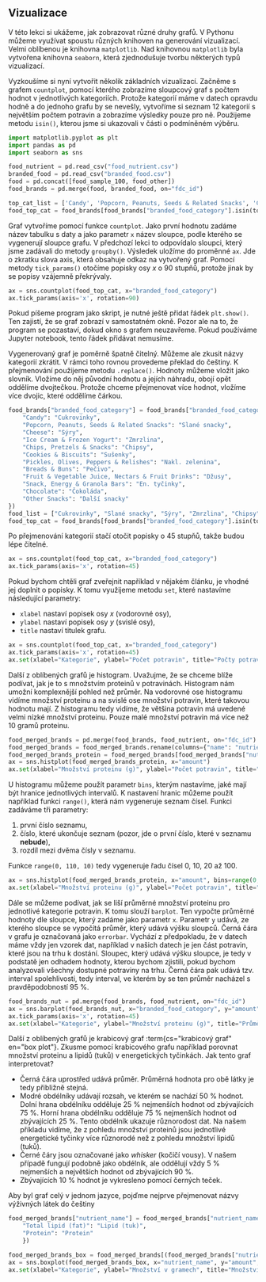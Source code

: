## Vizualizace

V této lekci si ukážeme, jak zobrazovat různé druhy grafů. V Pythonu můžeme využívat spoustu různých knihoven na generování vizualizací. Velmi oblíbenou je knihovna `matplotlib`. Nad knihovnou `matplotlib` byla vytvořena knihovna `seaborn`, která zjednodušuje tvorbu některých typů vizualizací.

Vyzkoušíme si nyní vytvořit několik základních vizualizací. Začněme s grafem `countplot`, pomocí kterého zobrazíme sloupcový graf s počtem hodnot v jednotlivých kategoriích. Protože kategorií máme v datech opravdu hodně a do jednoho grafu by se nevešly, vytvoříme si seznam 12 kategorií s největším počtem potravin a zobrazíme výsledky pouze pro ně. Použijeme metodu `isin()`, kterou jsme si ukazovali v části o podmíněném výběru.

```py
import matplotlib.pyplot as plt
import pandas as pd
import seaborn as sns

food_nutrient = pd.read_csv("food_nutrient.csv")
branded_food = pd.read_csv("branded_food.csv")
food = pd.concat([food_sample_100, food_other])
food_brands = pd.merge(food, branded_food, on="fdc_id")

top_cat_list = ['Candy', 'Popcorn, Peanuts, Seeds & Related Snacks', 'Cheese', 'Ice Cream & Frozen Yogurt', 'Chips, Pretzels & Snacks', 'Cookies & Biscuits', 'Pickles, Olives, Peppers & Relishes', 'Breads & Buns', 'Fruit & Vegetable Juice, Nectars & Fruit Drinks', 'Snack, Energy & Granola Bars', 'Chocolate', 'Other Snacks']
food_top_cat = food_brands[food_brands["branded_food_category"].isin(top_cat_list)]
```

Graf vytvoříme pomocí funkce `countplot`. Jako první hodnotu zadáme název tabulku s daty a jako parametr `x` název sloupce, podle kterého se vygenerují sloupce grafu. V předchozí lekci to odpovídalo sloupci, který jsme zadávali do metody `groupby()`. Výsledek uložíme do proměnné `ax`. Jde o zkratku slova axis, která obsahuje odkaz na vytvořený graf. Pomocí metody `tick_params()` otočíme popisky osy *x* o 90 stupňů, protože jinak by se popisy vzájemně překrývaly.

```py
ax = sns.countplot(food_top_cat, x="branded_food_category")
ax.tick_params(axis='x', rotation=90)
```

Pokud píšeme program jako skript, je nutné ještě přidat řádek `plt.show()`. Ten zajistí, že se graf zobrazí v samostatném okně. Pozor ale na to, že program se pozastaví, dokud okno s grafem neuzavřeme. Pokud používáme Jupyter notebook, tento řádek přidávat nemusíme.

Vygenerovaný graf je poměrně špatně čitelný. Můžeme ale zkusit názvy kategorií zkrátit. V rámci toho rovnou provedeme překlad do češtiny. K přejmenování použijeme metodu `.replace()`. Hodnoty můžeme vložit jako slovník. Vložíme do něj původní hodnotu a jejích náhradu, obojí opět oddělíme dvojtečkou. Protože chceme přejmenovat více hodnot, vložíme více dvojic, které oddělíme čárkou.

```py
food_brands["branded_food_category"] = food_brands["branded_food_category"].replace({
    "Candy": "Cukrovinky",
    "Popcorn, Peanuts, Seeds & Related Snacks": "Slané snacky",
    "Cheese": "Sýry",
    "Ice Cream & Frozen Yogurt": "Zmrzlina",
    "Chips, Pretzels & Snacks": "Chipsy",
    "Cookies & Biscuits": "Sušenky",
    "Pickles, Olives, Peppers & Relishes": "Nakl. zelenina",
    "Breads & Buns": "Pečivo",
    "Fruit & Vegetable Juice, Nectars & Fruit Drinks": "Džusy",
    "Snack, Energy & Granola Bars": "En. tyčinky",
    "Chocolate": "Čokoláda",
    "Other Snacks": "Další snacky"
})
food_list = ["Cukrovinky", "Slané snacky", "Sýry", "Zmrzlina", "Chipsy", "Sušenky", "Nakl. zelenina", "Pečivo", "Džusy", "En. tyčinky", "Čokoláda", "Další snacky"]
food_top_cat = food_brands[food_brands["branded_food_category"].isin(top_cat_list)]
```

Po přejmenování kategorií stačí otočit popisky o 45 stupňů, takže budou lépe čitelné.

```py
ax = sns.countplot(food_top_cat, x="branded_food_category")
ax.tick_params(axis='x', rotation=45)
```

Pokud bychom chtěli graf zveřejnit například v nějakém článku, je vhodné jej doplnit o popisky. K tomu využijeme metodu `set`, které nastavíme následující parametry:

- `xlabel` nastaví popisek osy *x* (vodorovné osy),
- `ylabel` nastaví popisek osy *y* (svislé osy),
- `title` nastaví titulek grafu.

```py
ax = sns.countplot(food_top_cat, x="branded_food_category")
ax.tick_params(axis='x', rotation=45)
ax.set(xlabel="Kategorie", ylabel="Počet potravin", title="Počty potravin ve 12 nejpočetnějších kategoriích")
```

Další z oblíbených grafů je histogram. Uvažujme, že se chceme blíže podívat, jak je to s množstvím proteinů v potravinách. Histogram nám umožní komplexnější pohled než průměr. Na vodorovné ose histogramu vidíme množství proteinu a na svislé ose množství potravin, které takovou hodnotu mají. Z histogramu tedy vidíme, že většina potravin má uvedené velmi nízké množství proteinu. Pouze malé množství potravin má více než 10 gramů proteinu.

```py
food_merged_brands = pd.merge(food_brands, food_nutrient, on="fdc_id")
food_merged_brands = food_merged_brands.rename(columns={"name": "nutrient_name"})
food_merged_brands_protein = food_merged_brands[food_merged_brands["nutrient_name"] == "Protein"]
ax = sns.histplot(food_merged_brands_protein, x="amount")
ax.set(xlabel="Množství proteinu (g)", ylabel="Počet potravin", title="Množství proteinů v potravinách")
```

U histogramu můžeme použít parametr `bins`, kterým nastavíme, jaké mají být hranice jednotlivých intervalů. K nastavení hranic můžeme použít například funkci `range()`, která nám vygeneruje seznam čísel. Funkci zadáváme tři parametry:

1. první číslo seznamu,
1. číslo, které ukončuje seznam (pozor, jde o první číslo, které v seznamu **nebude**),
1. rozdíl mezi dvěma čísly v seznamu.

Funkce `range(0, 110, 10)` tedy vygeneruje řadu čísel 0, 10, 20 až 100.

```py
ax = sns.histplot(food_merged_brands_protein, x="amount", bins=range(0, 110, 10))
ax.set(xlabel="Množství proteinu (g)", ylabel="Počet potravin", title="Množství proteinů v potravinách")
```

Dále se můžeme podívat, jak se liší průměrné množství proteinu pro jednotlivé kategorie potravin. K tomu slouží `barplot`. Ten vypočte průměrné hodnoty dle sloupce, který zadáme jako parametr `x`. Parametr `y` udává, ze kterého sloupce se vypočítá průměr, který udává výšku sloupců. Černá čára v grafu je označovaná jako `errorbar`. Vychází z předpokladu, že v datech máme vždy jen vzorek dat, například v našich datech je jen část potravin, které jsou na trhu k dostání. Sloupec, který udává výšku sloupce, je tedy v podstatě jen odhadem hodnoty, kterou bychom zjistili, pokud bychom analyzovali všechny dostupné potraviny na trhu. Černá čára pak udává tzv. interval spolehlivosti, tedy interval, ve kterém by se ten průměr nacházel s pravděpodobností 95 %.

```py
food_brands_nut = pd.merge(food_brands, food_nutrient, on="fdc_id")
ax = sns.barplot(food_brands_nut, x="branded_food_category", y="amount")
ax.tick_params(axis='x', rotation=45)
ax.set(xlabel="Kategorie", ylabel="Množství proteinu (g)", title="Průměrné množství proteinů v potravinách")
```

Další z oblíbených grafů je krabicový graf :term{cs="krabicový graf" en="box plot"}. Zkusme pomocí krabicového grafu například porovnat množství proteinu a lipidů (tuků) v energetických tyčinkách. Jak tento graf interpretovat?

- Černá čára uprostřed udává průměr. Průměrná hodnota pro obě látky je tedy přibližně stejná.
- Modré obdélníky udávají rozsah, ve kterém se nachází 50 % hodnot. Dolní hrana obdélníku odděluje 25 % nejmenších hodnot od zbývajících 75 %. Horní hrana obdélníku odděluje 75 % nejmenších hodnot od zbývajících 25 %. Tento obdélník ukazuje různorodost dat. Na našem příkladu vidíme, že z pohledu množství proteinů jsou jednotlivé energetické tyčinky více různorodé než z pohledu množství lipidů (tuků).
- Černé čáry jsou označované jako *whisker* (kočičí vousy). V našem případě fungují podobně jako obdélník, ale oddělují vždy 5 % nejmenších a největších hodnot od zbývajících 90 %.
- Zbývajících 10 % hodnot je vykresleno pomocí černých teček.

Aby byl graf celý v jednom jazyce, pojďme nejprve přejmenovat názvy výživných látek do češtiny

```py
food_merged_brands["nutrient_name"] = food_merged_brands["nutrient_name"].replace({
    "Total lipid (fat)": "Lipid (tuk)", 
    "Protein": "Protein"
    })
```

```py
food_merged_brands_box = food_merged_brands[(food_merged_brands["nutrient_name"].isin(["Proteiny", "Lipidy (tuky)"])) & (food_merged_brands["branded_food_category"] == "Snack, Energy & Granola Bars")]
ax = sns.boxplot(food_merged_brands_box, x="nutrient_name", y="amount", whis=[5, 95])
ax.set(xlabel="Kategorie", ylabel="Množství v gramech", title="Množství proteinů a lipidů (tuků) v potravinách")
```
